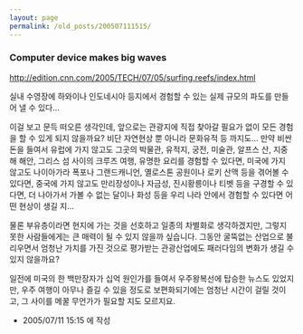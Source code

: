```yaml
---
layout: page
permalink: /old_posts/200507111515/
---
```


### Computer device makes big waves

<a href="http://edition.cnn.com/2005/TECH/07/05/surfing.reefs/index.html">http://edition.cnn.com/2005/TECH/07/05/surfing.reefs/index.html</a>

실내 수영장에 하와이나 인도네시아 등지에서 경험할 수 있는 실제 규모의 파도를 만들어 낼 수 있다...

이걸 보고 문득 떠오른 생각인데, 앞으로는 관광지에 직접 찾아갈 필요가 없이 모든 경험을 할 수 있게 되지 않을까요? 비단 자연현상 뿐 아니라 문화유적 등 까지도...
만약 비싼 돈을 들여서 유럽에 가지 않고도 그곳의 박물관, 유적지, 궁전, 미술관, 알프스 산, 지중해 해안, 그리스 섬 사이의 크루즈 여행, 유명한 요리를 경험할 수 있다면,
미국에 가지 않고도 나이아가라 폭포나 그랜드캐니언, 옐로스톤 공원이나 로키 산맥 등을 겪어볼 수 있다면,
중국에 가지 않고도 만리장성이나 자금성, 진시황릉이나 티벳 등을 구경할 수 있다면,
더 나아가서 가볼 수 없는 달이나 화성 등을 우리 나라 안에서 경험할 수 있다면 어떤 현상이 생길 지...

물론 부유층이라면 현지에 가는 것을 선호하고 일종의 차별화로 생각하겠지만, 그렇지 못한 사람들에게는 큰 매력이 될 수 있지 않을까 싶습니다.
그동안 굴뚝없는 산업으로 불리우면서 엄청난 가치를 가진 것으로 평가받는 관광산업에도 패러다임의 변화가 생길 수 있지 않을까요?

일전에 미국의 한 백만장자가 십억 원인가를 들여서 우주왕복선에 탑승한 뉴스도 있었지만, 우주 여행이 아무나 즐길 수 있을 정도로 보편화되기에는 엄청난 시간이 걸릴 것이고, 그 사이를 메꿀 무언가가 필요할 지도 모르지요.





- 2005/07/11 15:15 에 작성